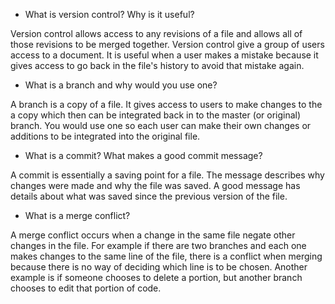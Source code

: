 

* What is version control?  Why is it useful?

Version control allows access to any revisions of a file and allows all of those revisions to be merged together. Version control give a group of users access to a document. It is useful when a user makes a mistake because it gives access to go back in the file's history to avoid that mistake again. 
* What is a branch and why would you use one?

A branch is a copy of a file. It gives access to users to make changes to the a copy which then can be integrated back in to the master (or original) branch. You would use one so each user can make their own changes or additions to be integrated into the original file. 

* What is a commit? What makes a good commit message?

A commit is essentially a saving point for a file. The message describes why changes were made and why the file was saved. A good message has details about what was saved since the previous version of the file. 

* What is a merge conflict?

A merge conflict occurs when a change in the same file negate other changes in the file. For example if there are two branches and each one makes changes to the same line of the file, there is a conflict when merging because there is no way of deciding which line is to be chosen. Another example is if someone chooses to delete a portion, but another branch chooses to edit that portion of code.